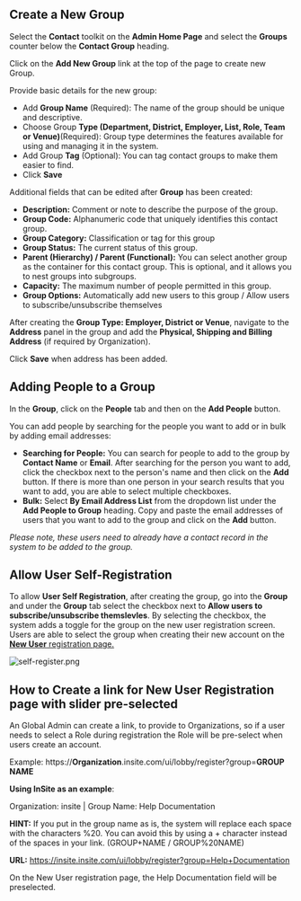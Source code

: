 ## Create a New Group

Select the **Contact** toolkit on the **Admin Home Page** and select the **Groups** counter below the **Contact Group** heading.

Click on the **Add New Group** link at the top of the page to create new Group.

Provide basic details for the new group:
* Add **Group Name** (Required):  The name of the group should be unique and descriptive.
* Choose Group **Type (Department, District, Employer, List, Role, Team or Venue)**(Required):  Group type determines the features available for using and managing it in the system.
* Add Group **Tag** (Optional): You can tag contact groups to make them easier to find.
* Click **Save**

Additional fields that can be edited after **Group** has been created:
* **Description:**  Comment or note to describe the purpose of the group.
* **Group Code:**  Alphanumeric code that uniquely identifies this contact group.
* **Group Category:**  Classification or tag for this group
* **Group Status:**  The current status of this group.
* **Parent (Hierarchy) / Parent (Functional):** You can select another group as the container for this contact group. This is optional, and it allows you to nest groups into subgroups.
* **Capacity:**  The maximum number of people permitted in this group.
* **Group Options:**  Automatically add new users to this group / Allow users to subscribe/unsubscribe themselves

After creating the **Group Type: Employer, District or Venue**, navigate to the **Address** panel in the group and add the **Physical, Shipping and Billing Address** (if required by Organization). 

Click **Save** when address has been added.
<br>

## Adding People to a Group
In the **Group**, click on the **People** tab and then on the **Add People** button.

You can add people by searching for the people you want to add or in bulk by adding email addresses:
* **Searching for People:**  You can search for people to add to the group by **Contact Name** or **Email**. After searching for the person you want to add, click the checkbox next to the person's name and then click on the **Add** button. If there is more than one person in your search results that you want to add, you are able to select multiple checkboxes.
* **Bulk:**  Select **By Email Address List** from the dropdown list under the **Add People to Group** heading. Copy and paste the email addresses of users that you want to add to the group and click on the **Add** button.

*Please note, these users need to already have a contact record in the system to be added to the group.*
<br>

## Allow User Self-Registration
To allow **User Self Registration**, after creating the group, go into the **Group** and under the **Group** tab select the checkbox next to **Allow users to subscribe/unsubscribe themslevles**. By selecting the checkbox, the system adds a toggle for the group on the new user registration screen. Users are able to select the group when creating their new account on the [**New User** registration page.](/ui/lobby/register?enabled=true)

![self-register.png](https://e02.insite.com/files/sites/global/portal-permissions/self-register.png)
<br>

## How to Create a link for New User Registration page with slider pre-selected
An Global Admin can create a link, to provide to Organizations, so if a user needs to select a Role during registration the Role will be pre-select when users create an account.

Example: https://**Organization**.insite.com/ui/lobby/register?group=**GROUP NAME**

**Using InSite as an example**:

Organization: insite | Group Name: Help Documentation

**HINT:** If you put in the group name as is, the system will replace each space with the characters %20. You can avoid this by using a + character instead of the spaces in your link. (GROUP+NAME / GROUP%20NAME)

**URL:** https://insite.insite.com/ui/lobby/register?group=Help+Documentation

On the New User registration page, the Help Documentation field will be preselected.